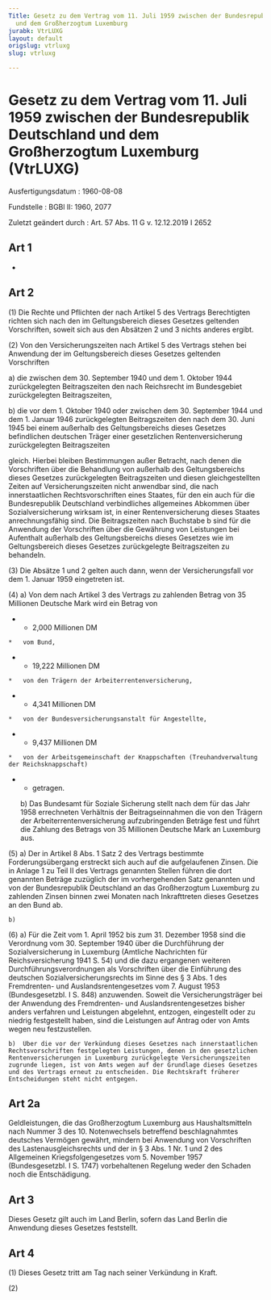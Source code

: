 ```yaml
---
Title: Gesetz zu dem Vertrag vom 11. Juli 1959 zwischen der Bundesrepublik Deutschland
  und dem Großherzogtum Luxemburg
jurabk: VtrLUXG
layout: default
origslug: vtrluxg
slug: vtrluxg

---
```


# Gesetz zu dem Vertrag vom 11. Juli 1959 zwischen der Bundesrepublik Deutschland und dem Großherzogtum Luxemburg (VtrLUXG)

Ausfertigungsdatum
:   1960-08-08

Fundstelle
:   BGBl II: 1960, 2077

Zuletzt geändert durch
:   Art. 57 Abs. 11 G v. 12.12.2019 I 2652


## Art 1

-


## Art 2

(1) Die Rechte und Pflichten der nach Artikel 5 des Vertrags Berechtigten richten sich nach den im Geltungsbereich dieses Gesetzes geltenden Vorschriften, soweit sich aus den Absätzen 2 und 3 nichts anderes ergibt.

(2) Von den Versicherungszeiten nach Artikel 5 des Vertrags stehen bei Anwendung der im Geltungsbereich dieses Gesetzes geltenden Vorschriften

a)  die zwischen dem 30. September 1940 und dem 1. Oktober 1944 zurückgelegten Beitragszeiten den nach Reichsrecht im Bundesgebiet zurückgelegten Beitragszeiten,


b)  die vor dem 1. Oktober 1940 oder zwischen dem 30. September 1944 und dem 1. Januar 1946 zurückgelegten Beitragszeiten den nach dem 30. Juni 1945 bei einem außerhalb des Geltungsbereichs dieses Gesetzes befindlichen deutschen Träger einer gesetzlichen Rentenversicherung zurückgelegten Beitragszeiten



gleich. Hierbei bleiben Bestimmungen außer Betracht, nach denen die Vorschriften über die Behandlung von außerhalb des Geltungsbereichs dieses Gesetzes zurückgelegten Beitragszeiten und diesen gleichgestellten Zeiten auf Versicherungszeiten nicht anwendbar sind, die nach innerstaatlichen Rechtsvorschriften eines Staates, für den ein auch für die Bundesrepublik Deutschland verbindliches allgemeines Abkommen über Sozialversicherung wirksam ist, in einer Rentenversicherung dieses Staates anrechnungsfähig sind. Die Beitragszeiten nach Buchstabe b sind für die Anwendung der Vorschriften über die Gewährung von Leistungen bei Aufenthalt außerhalb des Geltungsbereichs dieses Gesetzes wie im Geltungsbereich dieses Gesetzes zurückgelegte Beitragszeiten zu behandeln.

(3) Die Absätze 1 und 2 gelten auch dann, wenn der Versicherungsfall vor dem 1. Januar 1959 eingetreten ist.


(4)
    a)  Von dem nach Artikel 3 des Vertrags zu zahlenden Betrag von 35 Millionen Deutsche Mark wird ein Betrag von







*    *   2,000 Millionen DM

    *   vom Bund,


*    *   19,222 Millionen DM

    *   von den Trägern der Arbeiterrentenversicherung,


*    *   4,341 Millionen DM

    *   von der Bundesversicherungsanstalt für Angestellte,


*    *   9,437 Millionen DM

    *   von der Arbeitsgemeinschaft der Knappschaften (Treuhandverwaltung der Reichsknappschaft)




*
    *   getragen.


    b)  Das Bundesamt für Soziale Sicherung stellt nach dem für das Jahr 1958 errechneten Verhältnis der Beitragseinnahmen die von den Trägern der Arbeiterrentenversicherung aufzubringenden Beträge fest
        und führt die Zahlung des Betrags von 35 Millionen Deutsche Mark an Luxemburg aus.








(5)
    a)  Der in Artikel 8 Abs. 1 Satz 2 des Vertrags bestimmte Forderungsübergang erstreckt sich auch auf die aufgelaufenen Zinsen. Die in Anlage 1 zu Teil II des Vertrags genannten Stellen führen die dort genannten Beträge zuzüglich der im vorhergehenden Satz genannten und von der Bundesrepublik Deutschland an das Großherzogtum Luxemburg zu zahlenden Zinsen binnen zwei Monaten nach Inkrafttreten dieses Gesetzes an den Bund ab.




    b)


(6)
    a)  Für die Zeit vom 1. April 1952 bis zum 31. Dezember 1958 sind die Verordnung vom 30. September 1940 über die Durchführung der Sozialversicherung in Luxemburg (Amtliche Nachrichten für Reichsversicherung 1941 S. 54) und die dazu ergangenen weiteren Durchführungsverordnungen als Vorschriften über die Einführung des deutschen Sozialversicherungsrechts im Sinne des
        § 3 Abs. 1 des Fremdrenten- und Auslandsrentengesetzes vom 7. August 1953 (Bundesgesetzbl. I S. 848)                          anzuwenden. Soweit die Versicherungsträger bei der Anwendung des Fremdrenten- und Auslandsrentengesetzes bisher anders verfahren und Leistungen abgelehnt, entzogen, eingestellt oder zu niedrig festgestellt haben, sind die Leistungen auf Antrag oder von Amts wegen neu festzustellen.


    b)  Über die vor der Verkündung dieses Gesetzes nach innerstaatlichen Rechtsvorschriften festgelegten Leistungen, denen in den gesetzlichen Rentenversicherungen in Luxemburg zurückgelegte Versicherungszeiten zugrunde liegen, ist von Amts wegen auf der Grundlage dieses Gesetzes und des Vertrags erneut zu entscheiden. Die Rechtskraft früherer Entscheidungen steht nicht entgegen.








## Art 2a

Geldleistungen, die das Großherzogtum Luxemburg aus Haushaltsmitteln nach Nummer 3 des 10. Notenwechsels betreffend beschlagnahmtes deutsches Vermögen gewährt, mindern bei Anwendung von Vorschriften des Lastenausgleichsrechts und der in § 3 Abs. 1 Nr. 1 und 2 des Allgemeinen Kriegsfolgengesetzes vom 5. November 1957 (Bundesgesetzbl. I S. 1747) vorbehaltenen Regelung weder den Schaden noch die Entschädigung.


## Art 3

Dieses Gesetz gilt auch im Land Berlin, sofern das Land Berlin die Anwendung dieses Gesetzes feststellt.


## Art 4

(1) Dieses Gesetz tritt am Tag nach seiner Verkündung in Kraft.

(2)

